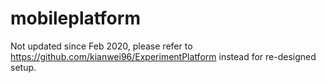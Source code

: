 # mobileplatform

Not updated since Feb 2020, please refer to https://github.com/kianwei96/ExperimentPlatform instead for re-designed setup.
